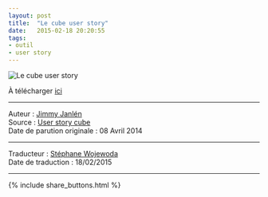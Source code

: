 ```yaml
---
layout: post
title:  "Le cube user story"
date:   2015-02-18 20:20:55
tags:
- outil
- user story
---
```


![Le cube user story](https://conceptcubes.files.wordpress.com/2015/02/userstorycube_preview-french.jpg?w=620)

À télécharger [ici](http://conceptcubes.com/2015/02/18/userstorycube_fr/)  

---
Auteur : [Jimmy Janlén](https://www.crisp.se/konsulter/jimmy-janlen)  
Source : [User story cube](http://conceptcubes.com/2014/04/08/userstorycube/)  
Date de parution originale : 08 Avril 2014  

---
Traducteur : [Stéphane Wojewoda](http://www.les-traducteurs-agiles.org/traducteurs/)  
Date de traduction : 18/02/2015  

---

{% include share_buttons.html %}
